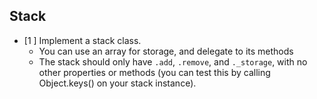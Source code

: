 ## Stack
* [1 ] Implement a stack class.
  * You can use an array for storage, and delegate to its methods
  * The stack should only have `.add`, `.remove`, and `._storage`, with no other properties or methods (you can test this by calling Object.keys() on your stack instance).
